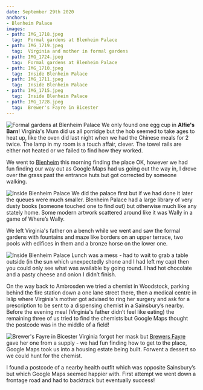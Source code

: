 ```yaml
---
date: September 29th 2020
anchors:
- Blenheim Palace
images:
- path: IMG_1718.jpeg
  tag:  Formal gardens at Blenheim Palace
- path: IMG_1719.jpeg
  tag:  Virginia and mother in formal gardens
- path: IMG_1724.jpeg
  tag:  Formal gardens at Blenheim Palace
- path: IMG_1710.jpeg
  tag:  Inside Blenheim Palace
- path: IMG_1711.jpeg
  tag:  Inside Blenheim Palace
- path: IMG_1715.jpeg
  tag:  Inside Blenheim Palace
- path: IMG_1728.jpeg
  tag:  Brewer's Fayre in Bicester
---
```

![Formal gardens at Blenheim Palace](IMG_1718.jpeg)
We only found one egg cup in **Alfie's Barn**! Virginia's Mum did us all porridge but the hob seemed to take ages to heat up, like the oven did last night when we had the Chinese meals for 2 twice. The lamp in my room is a touch affair, clever. The towel rails are either not heated or we failed to find how they worked.

We went to [Blenheim](https://www.blenheimpalace.com) this morning finding the place OK, however we had fun finding our way out as Google Maps had us going out the way in, I drove over the grass past the entrance huts but got corrected by someone walking.

![Inside Blenheim Palace](IMG_1710.jpeg)
We did the palace first but if we had done it later the queues were much smaller. Blenheim Palace had a large library of very dusty books (someone touched one to find out) but otherwise much like any stately home. Some modern artwork scattered around like it was Wally in a game of Where’s Wally.

We left Virginia's father on a bench while we went and saw the formal gardens with fountains and maze like borders on an upper terrace, two pools with edifices in them and a bronze horse on the lower one.

![Inside Blenheim Palace](IMG_1715.jpeg)
Lunch was a mess - had to wait to grab a table outside (in the sun which unexpectedly shone and I had left my cap) then you could only see what was available by going round. I had hot chocolate and a pasty cheese and onion I didn’t finish.  

On the way back to Ambrosden we tried a chemist in Woodstock, parking behind the fire station down a one lane street there, then a medical centre in Islip where Virginia's mother got advised to ring her surgery and ask for a prescription to be sent to a dispensing chemist in a Sainsbury’s nearby. Before the evening meal (Virginia's father didn’t feel like eating) the remaining three of us tried to find the chemists but Google Maps thought the postcode was in the middle of a field!

![Brewer's Fayre in Bicester](IMG_1728.jpeg)
Virginia forgot her mask but [Brewers Fayre](https://www.brewersfayre.co.uk/en-gb/locations/oxfordshire/bicester) gave her one from a supply - we had fun finding how to get to the place, Google Maps took us into a housing estate being built. Forwent a dessert so we could hunt for the chemist.

I found a postcode of a nearby health outfit which was opposite Sainsbury’s but which Google Maps seemed happier with. First attempt we went down a frontage road and had to backtrack but eventually success!
